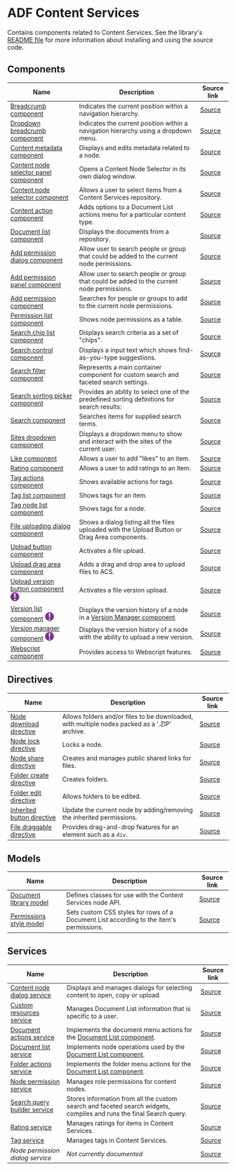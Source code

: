 # ADF Content Services

Contains components related to Content Services.
See the library's
[README file](../../lib/content-services/README.md)
for more information about installing and using the source code.

<!--content-services start-->

## Components

| Name | Description | Source link |
| ---- | ----------- | ----------- |
| [Breadcrumb component](breadcrumb.component.md) | Indicates the current position within a navigation hierarchy. | [Source](../../lib/content-services/breadcrumb/breadcrumb.component.ts) |
| [Dropdown breadcrumb component](dropdown-breadcrumb.component.md) | Indicates the current position within a navigation hierarchy using a dropdown menu. | [Source](../../lib/content-services/breadcrumb/dropdown-breadcrumb.component.ts) |
| [Content metadata component](content-metadata.component.md) | Displays and edits metadata related to a node. | [Source](../../lib/content-services/content-metadata/components/content-metadata/content-metadata.component.ts) |
| [Content node selector panel component](content-node-selector-panel.component.md) | Opens a Content Node Selector in its own dialog window. | [Source](../../lib/content-services/content-node-selector/content-node-selector-panel.component.ts) |
| [Content node selector component](content-node-selector.component.md) | Allows a user to select items from a Content Services repository. | [Source](../../lib/content-services/content-node-selector/content-node-selector.component.ts) |
| [Content action component](content-action.component.md) | Adds options to a Document List actions menu for a particular content type. | [Source](../../lib/content-services/document-list/components/content-action/content-action.component.ts) |
| [Document list component](document-list.component.md) | Displays the documents from a repository. | [Source](../../lib/content-services/document-list/components/document-list.component.ts) |
| [Add permission dialog component](add-permission-dialog.component.md) | Allow user to search people or group that could be added to the current node permissions. | [Source](../../lib/content-services/permission-manager/components/add-permission/add-permission-dialog.component.ts) |
| [Add permission panel component](add-permission-panel.component.md) | Allow user to search people or group that could be added to the current node permissions. | [Source](../../lib/content-services/permission-manager/components/add-permission/add-permission-panel.component.ts) |
| [Add permission component](add-permission.component.md) | Searches for people or groups to add to the current node permissions. | [Source](../../lib/content-services/permission-manager/components/add-permission/add-permission.component.ts) |
| [Permission list component](permission-list.component.md) | Shows node permissions as a table. | [Source](../../lib/content-services/permission-manager/components/permission-list/permission-list.component.ts) |
| [Search chip list component](search-chip-list.component.md) | Displays search criteria as a set of "chips". | [Source](../../lib/content-services/search/components/search-chip-list/search-chip-list.component.ts) |
| [Search control component](search-control.component.md) | Displays a input text which shows find-as-you-type suggestions. | [Source](../../lib/content-services/search/components/search-control.component.ts) |
| [Search filter component](search-filter.component.md) | Represents a main container component for custom search and faceted search settings. | [Source](../../lib/content-services/search/components/search-filter/search-filter.component.ts) |
| [Search sorting picker component](search-sorting-picker.component.md) | Provides an ability to select one of the predefined sorting definitions for search results: | [Source](../../lib/content-services/search/components/search-sorting-picker/search-sorting-picker.component.ts) |
| [Search component](search.component.md) | Searches items for supplied search terms. | [Source](../../lib/content-services/search/components/search.component.ts) |
| [Sites dropdown component](sites-dropdown.component.md) | Displays a dropdown menu to show and interact with the sites of the current user. | [Source](../../lib/content-services/site-dropdown/sites-dropdown.component.ts) |
| [Like component](like.component.md) | Allows a user to add "likes" to an item. | [Source](../../lib/content-services/social/like.component.ts) |
| [Rating component](rating.component.md) | Allows a user to add ratings to an item. | [Source](../../lib/content-services/social/rating.component.ts) |
| [Tag actions component](tag-actions.component.md) | Shows available actions for tags. | [Source](../../lib/content-services/tag/tag-actions.component.ts) |
| [Tag list component](tag-list.component.md) | Shows tags for an item. | [Source](../../lib/content-services/tag/tag-list.component.ts) |
| [Tag node list component](tag-node-list.component.md) | Shows tags for a node. | [Source](../../lib/content-services/tag/tag-node-list.component.ts) |
| [File uploading dialog component](file-uploading-dialog.component.md) | Shows a dialog listing all the files uploaded with the Upload Button or Drag Area components. | [Source](../../lib/content-services/upload/components/file-uploading-dialog.component.ts) |
| [Upload button component](upload-button.component.md) | Activates a file upload. | [Source](../../lib/content-services/upload/components/upload-button.component.ts) |
| [Upload drag area component](upload-drag-area.component.md) | Adds a drag and drop area to upload files to ACS. | [Source](../../lib/content-services/upload/components/upload-drag-area.component.ts) |
| [Upload version button component](upload-version-button.component.md) ![Experimental](../docassets/images/ExperimentalIcon.png) | Activates a file version upload. | [Source](../../lib/content-services/upload/components/upload-version-button.component.ts) |
| [Version list component](version-list.component.md) ![Experimental](../docassets/images/ExperimentalIcon.png) | Displays the version history of a node in a [Version Manager component](../content-services/version-manager.component.md). | [Source](../../lib/content-services/version-manager/version-list.component.ts) |
| [Version manager component](version-manager.component.md) ![Experimental](../docassets/images/ExperimentalIcon.png) | Displays the version history of a node with the ability to upload a new version. | [Source](../../lib/content-services/version-manager/version-manager.component.ts) |
| [Webscript component](webscript.component.md) | Provides access to Webscript features. | [Source](../../lib/content-services/webscript/webscript.component.ts) |

## Directives

| Name | Description | Source link |
| ---- | ----------- | ----------- |
| [Node download directive](node-download.directive.md) | Allows folders and/or files to be downloaded, with multiple nodes packed as a '.ZIP' archive. | [Source](../../lib/content-services/directives/node-download.directive.ts) |
| [Node lock directive](node-lock.directive.md) | Locks a node. | [Source](../../lib/content-services/directives/node-lock.directive.ts) |
| [Node share directive](node-share.directive.md) | Creates and manages public shared links for files. | [Source](../../lib/content-services/directives/node-share.directive.ts) |
| [Folder create directive](folder-create.directive.md) | Creates folders. | [Source](../../lib/content-services/folder-directive/folder-create.directive.ts) |
| [Folder edit directive](folder-edit.directive.md) | Allows folders to be edited. | [Source](../../lib/content-services/folder-directive/folder-edit.directive.ts) |
| [Inherited button directive](inherited-button.directive.md) | Update the current node by adding/removing the inherited permissions. | [Source](../../lib/content-services/permission-manager/components/inherited-button.directive.ts) |
| [File draggable directive](file-draggable.directive.md) | Provides drag-and-drop features for an element such as a `div`. | [Source](../../lib/content-services/upload/directives/file-draggable.directive.ts) |

## Models

| Name | Description | Source link |
| ---- | ----------- | ----------- |
| [Document library model](document-library.model.md) | Defines classes for use with the Content Services node API. | [Source](../../lib/content-services/document-list/models/document-library.model.ts) |
| [Permissions style model](permissions-style.model.md) | Sets custom CSS styles for rows of a Document List according to the item's permissions. | [Source](../../lib/content-services/document-list/models/permissions-style.model.ts) |

## Services

| Name | Description | Source link |
| ---- | ----------- | ----------- |
| [Content node dialog service](content-node-dialog.service.md) | Displays and manages dialogs for selecting content to open, copy or upload. | [Source](../../lib/content-services/content-node-selector/content-node-dialog.service.ts) |
| [Custom resources service](custom-resources.service.md) | Manages Document List information that is specific to a user. | [Source](../../lib/content-services/document-list/services/custom-resources.service.ts) |
| [Document actions service](document-actions.service.md) | Implements the document menu actions for the [Document List component](../content-services/document-list.component.md). | [Source](../../lib/content-services/document-list/services/document-actions.service.ts) |
| [Document list service](document-list.service.md) | Implements node operations used by the [Document List component](../content-services/document-list.component.md). | [Source](../../lib/content-services/document-list/services/document-list.service.ts) |
| [Folder actions service](folder-actions.service.md) | Implements the folder menu actions for the [Document List component](../content-services/document-list.component.md). | [Source](../../lib/content-services/document-list/services/folder-actions.service.ts) |
| [Node permission service](node-permission.service.md) | Manages role permissions for content nodes. | [Source](../../lib/content-services/permission-manager/services/node-permission.service.ts) |
| [Search query builder service](search-query-builder.service.md) | Stores information from all the custom search and faceted search widgets, compiles and runs the final Search query. | [Source](../../lib/content-services/search/search-query-builder.service.ts) |
| [Rating service](rating.service.md) | Manages ratings for items in Content Services. | [Source](../../lib/content-services/social/services/rating.service.ts) |
| [Tag service](tag.service.md) | Manages tags in Content Services. | [Source](../../lib/content-services/tag/services/tag.service.ts) |
| _Node permission dialog service_ | _Not currently documented_ | [Source](../../lib/content-services/permission-manager/services/node-permission-dialog.service.ts) |

<!--content-services end-->
